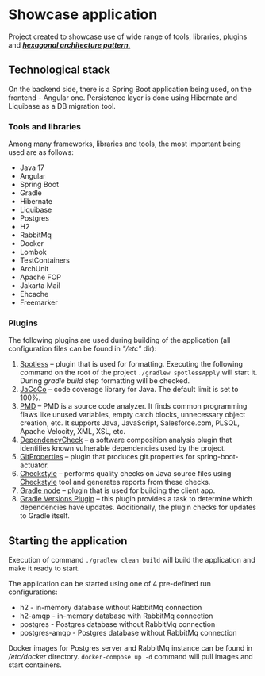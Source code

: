 # Showcase application

Project created to showcase use of wide range of tools, libraries, plugins and <ins>**_hexagonal architecture pattern_**<ins>.

## Technological stack

On the backend side, there is a Spring Boot application being used, on the frontend - Angular one. Persistence layer is done using Hibernate and Liquibase as a DB migration tool.

### Tools and libraries

Among many frameworks, libraries and tools, the most important being used are as follows:

- Java 17
- Angular
- Spring Boot
- Gradle
- Hibernate
- Liquibase
- Postgres
- H2
- RabbitMq
- Docker
- Lombok
- TestContainers
- ArchUnit
- Apache FOP
- Jakarta Mail
- Ehcache
- Freemarker

### Plugins

The following plugins are used during building of the application (all configuration files can be found in *"/etc"*
dir):

1. [Spotless](https://github.com/diffplug/spotless/tree/main/plugin-gradle) – plugin that is used for
   formatting. Executing the following command on the root of the project `./gradlew spotlessApply` will start it. During *gradle
   build* step formatting will be checked.
2. [JaCoCo](https://www.eclemma.org/jacoco/) – code coverage library for Java. The default limit is set to 100%.
3. [PMD](https://pmd.github.io/) – PMD is a source code analyzer.
   It finds common programming flaws like unused variables, empty catch blocks, unnecessary object creation, etc. It
   supports Java, JavaScript, Salesforce.com, PLSQL, Apache Velocity, XML, XSL, etc.
4. [DependencyCheck](https://jeremylong.github.io/DependencyCheck/dependency-check-gradle/index.html) – a
   software composition analysis plugin that identifies known vulnerable dependencies used by the project.
5. [GitProperties](https://github.com/n0mer/gradle-git-properties) – plugin that produces git.properties for
   spring-boot-actuator.
6. [Checkstyle](https://docs.gradle.org/current/userguide/checkstyle_plugin.html) – performs quality checks
   on Java source files using [Checkstyle](https://checkstyle.org/index.html) tool and generates reports from these
   checks.
7. [Gradle node](https://github.com/node-gradle/gradle-node-plugin) – plugin that is used for building the
   client app.
8. [Gradle Versions Plugin](https://github.com/ben-manes/gradle-versions-plugin) – this plugin provides a
    task to determine which dependencies have updates. Additionally, the plugin checks for updates to Gradle itself.

## Starting the application

Execution of command `./gradlew clean build` will build the application and make it ready to start.

The application can be started using one of 4 pre-defined run configurations:

- h2 - in-memory database without RabbitMq connection
- h2-amqp - in-memory database with RabbitMq connection
- postgres - Postgres database without RabbitMq connection
- postgres-amqp - Postgres database without RabbitMq connection

Docker images for Postgres server and RabbitMq instance can be found in */etc/docker* directory. `docker-compose up -d` command will pull images and start containers.
